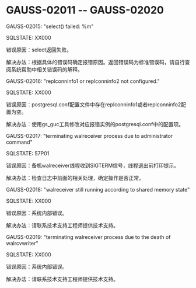 # GAUSS-02011 -- GAUSS-02020

GAUSS-02015: "select\(\) failed: %m"

SQLSTATE: XX000

错误原因：select返回失败。

解决办法：根据具体的错误码确定报错原因。返回错误码为标准错误码，请自行查阅系统帮助中相关错误码的解释。

GAUSS-02016: "replconninfo1 or replconninfo2 not configured."

SQLSTATE: XX000

错误原因：postgresql.conf配置文件中存在replconninfo1或者replconninfo2配置为空。

解决办法：使用gs\_guc工具修改对应报错实例的postgresql.conf中的配置项。

GAUSS-02017: "terminating walreceiver process due to administrator command"

SQLSTATE: 57P01

错误原因：备机walreceiver线程收到SIGTERM信号，线程退出前打印提示。

解决办法：检查日志中前面的相关处理，确定操作是否正常。

GAUSS-02018: "walreceiver still running according to shared memory state"

SQLSTATE: XX000

错误原因：系统内部错误。

解决办法：请联系技术支持工程师提供技术支持。

GAUSS-02019: "terminating walreceiver process due to the death of walrcvwriter"

SQLSTATE: XX000

错误原因：系统内部错误。

解决办法：请联系技术支持工程师提供技术支持。
